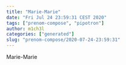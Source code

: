 ```yaml
---
title: "Marie-Marie"
date: "Fri Jul 24 23:59:31 CEST 2020"
tags: ["prenom-compose", "pipotron"]
author: m1ch3l
categories: ["generated"]
slug: "prenom-compose/2020-07-24-23:59:31"
---
```


Marie-Marie
